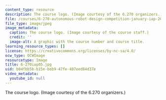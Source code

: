 ```yaml
---
content_type: resource
description: The course logo. (Image courtesy of the 6.270 organizers.)
file: /courses/6-270-autonomous-robot-design-competition-january-iap-2005/b04fbb5bb15ebeb947fe487eed84d37e_6-270iap05.jpg
file_type: image/jpeg
image_metadata:
  caption: The course logo. (Image courtesy of the course staff.)
  credit: ''
  image-alt: A graphic with the course number and course title.
learning_resource_types: []
license: https://creativecommons.org/licenses/by-nc-sa/4.0/
ocw_type: OCWImage
resourcetype: Image
title: 6-270iap05.jpg
uid: b04fbb5b-b15e-beb9-47fe-487eed84d37e
video_metadata:
  youtube_id: null
---
```

The course logo. (Image courtesy of the 6.270 organizers.)